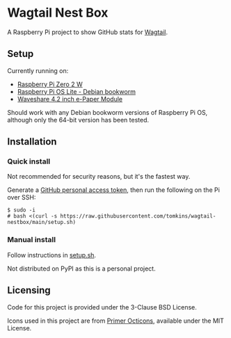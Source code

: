 # Wagtail Nest Box

A Raspberry Pi project to show GitHub stats for [Wagtail](https://github.com/wagtail).


## Setup

Currently running on:

- [Raspberry Pi Zero 2 W](https://www.raspberrypi.com/products/raspberry-pi-zero-2-w/)
- [Raspberry Pi OS Lite - Debian bookworm](https://www.raspberrypi.com/software/operating-systems/#raspberry-pi-os-64-bit)
- [Waveshare 4.2 inch e-Paper Module](https://www.waveshare.com/4.2inch-e-paper-module.htm)

Should work with any Debian bookworm versions of Raspberry Pi OS, although only the 64-bit version
has been tested.

## Installation

### Quick install

Not recommended for security reasons, but it's the fastest way.

Generate a [GitHub personal access token](https://github.com/settings/tokens?type=beta), then run
the following on the Pi over SSH:

```console
$ sudo -i
# bash <(curl -s https://raw.githubusercontent.com/tomkins/wagtail-nestbox/main/setup.sh)
```

### Manual install

Follow instructions in [setup.sh](https://github.com/tomkins/wagtail-nestbox/blob/main/setup.sh).

Not distributed on PyPI as this is a personal project.

## Licensing

Code for this project is provided under the 3-Clause BSD License.

Icons used in this project are from [Primer Octicons](https://github.com/primer/octicons),
available under the MIT License.
